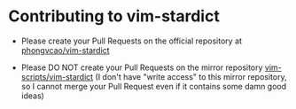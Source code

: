 Contributing to vim-stardict
============================

* Please create your Pull Requests on the official repository at
[phongvcao/vim-stardict](https://github.com/phongvcao/vim-stardict)

* Please DO NOT create your Pull Requests on the mirror repository
[vim-scripts/vim-stardict](https://github.com/vim-scripts/vim-stardict) (I
don't have "write access" to this mirror repository, so I cannot merge your
Pull Request even if it contains some damn good ideas)
